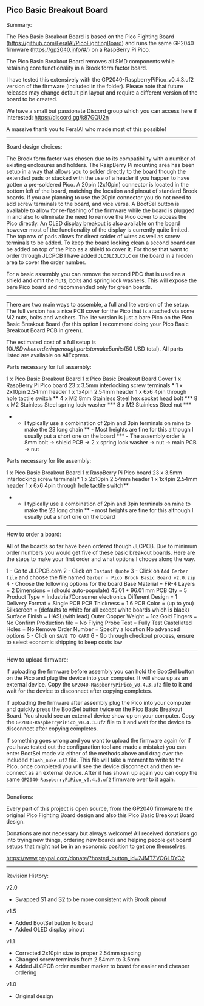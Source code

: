 Pico Basic Breakout Board
---

Summary:

The Pico Basic Breakout Board is based on the Pico Fighting Board (https://github.com/FeralAI/PicoFightingBoard) and runs the same GP2040 firmware (https://gp2040.info/#/) on a RaspBerry Pi Pico.

The Pico Basic Breakout Board removes all SMD components while retaining core functionality in a Brook form factor board.  

I have tested this extensively with the GP2040-RaspberryPiPico_v0.4.3.uf2 version of the firmware (included in the folder).  Please note that future releases may change default pin layout and require a different version of the board to be created.

We have a small but passionate Discord group which you can access here if interested: https://discord.gg/k87GQU2n

A massive thank you to FeralAI who made most of this possible!


---

Board design choices:

The Brook form factor was chosen due to its compatibility with a number of existing enclosures and holders.  The RaspBerry Pi mounting area has been setup in a way that allows you to solder directly to the board though the extended pads or stacked with the use of a header if you happen to have gotten a pre-soldered Pico.  A 20pin (2x10pin) connector is located in the bottom left of the board, matching the location and pinout of standard Brook boards.  If you are planning to use the 20pin connector you do not need to add screw terminals to the board, and vice versa.  A BootSel button is available to allow for re-flashing of the firmware while the board is plugged in and also to eliminate the need to remove the Pico cover to access the Pico directly.  An OLED display breakout is also available on the board however most of the functionality of the display is currently quite limited.  The top row of pads allows for direct solder of wires as well as screw terminals to be added.  To keep the board looking clean a second board can be added on top of the Pico as a shield to cover it.  For those that want to order through JLCPCB I have added `JLCJLCJLCJLC` on the board in a hidden area to cover the order number.

For a basic assembly you can remove the second PDC that is used as a shield and omit the nuts, bolts and spring lock washers.  This will expose the bare Pico board and recommended only for green boards.


---

There are two main ways to assemble, a full and lite version of the setup.  The full version has a nice PCB cover for the Pico that is attached via some M2 nuts, bolts and washers.  The lite version is just a bare Pico on the Pico Basic Breakout Board (for this option I recommend doing your Pico Basic Breakout Board PCB in green).  

The estimated cost of a full setup is $10 USD when ordering enough parts to make 5 units ($50 USD total).  All parts listed are available on AliExpress.


Parts necessary for full assembly:

1 x Pico Basic Breakout Board
1 x Pico Basic Breakout Board Cover
1 x RaspBerry Pi Pico board
23 x 3.5mm interlocking screw terminals *
1 x 2x10pin 2.54mm header
1 x 1x4pin 2.54mm header
1 x 6x6 4pin through hole tactile switch **
4 x M2 8mm Stainless Steel hex socket head bolt ***
8 x M2 Stainless Steel spring lock washer ***
8 x M2 Stainless Steel nut ***

* - I typically use a combination of 2pin and 3pin terminals on mine to make the 23 long chain
** - Most heights are fine for this although I usually put a short one on the board
*** - The assembly order is 8mm bolt -> shield PCB -> 2 x spring lock washer -> nut -> main PCB -> nut


Parts necessary for lite assembly:

1 x Pico Basic Breakout Board
1 x RaspBerry Pi Pico board
23 x 3.5mm interlocking screw terminals*
1 x 2x10pin 2.54mm header
1 x 1x4pin 2.54mm header
1 x 6x6 4pin through hole tactile switch**

* - I typically use a combination of 2pin and 3pin terminals on mine to make the 23 long chain
** - most heights are fine for this although I usually put a short one on the board


---

How to order a board:

All of the boards so far have been ordered though JLCPCB.  Due to minimum order numbers you would get five of these basic breakout boards.  Here are the steps to make your first order and what options I choose along the way.

1 - Go to JLCPCB.com
2 - Click on `Instant Quote`
3 - Click on `Add Gerber file` and choose the file named `Gerber - Pico Brook Basic Board v2.0.zip`
4 - Choose the following options for the board
     Base Material = FR-4
     Layers = 2
     Dimensions = (should auto-populate) 45.01 * 96.01 mm
     PCB Qty = 5
     Product Type = Industrial/Consumer electronics
     Different Design = 1
     Delivery Format = Single PCB
     PCB Thickness = 1.6
     PCB Color = (up to you)
     Silkscreen = (defaults to white for all except white boards which is black)
     Surface Finish = HASL(with lead)
     Outer Copper Weight = 1oz
     Gold Fingers = No
     Confirm Production file = No
     Flying Probe Test = Fully Test
     Castellated Holes = No
     Remove Order Number = Specify a location
     No advanced options
5 - Click on `SAVE TO CART`
6 - Go through checkout process, ensure to select economic shipping to keep costs low
     

---

How to upload firmware:

If uploading the firmware before assembly you can hold the BootSel button on the Pico and plug the device into your computer.  It will show up as an external device.  Copy the `GP2040-RaspberryPiPico_v0.4.3.uf2` file to it and wait for the device to disconnect after copying completes.  

If uploading the firmware after assembly plug the Pico into your computer and quickly press the BootSel button twice on the Pico Basic Breakout Board.  You should see an external device show up on your computer.  Copy the `GP2040-RaspberryPiPico_v0.4.3.uf2` file to it and wait for the device to disconnect after copying completes.  

If something goes wrong and you want to upload the firmware again (or if you have tested out the configuration tool and made a mistake) you can enter BootSel mode via either of the methods above and drag over the included `flash_nuke.uf2` file.  This file will take a moment to write to the Pico, once completed you will see the device disconnect and then re-connect as an external device.  After it has shown up again you can copy the same `GP2040-RaspberryPiPico_v0.4.3.uf2` firmware over to it again.


---

Donations:

Every part of this project is open source, from the GP2040 firmware to the original Pico Fighting Board design and also this Pico Basic Breakout Board design.  

Donations are not necessary but always welcome!  All received donations go into trying new things, ordering new boards and helping people get board setups that might not be in an economic position to get one themselves.

https://www.paypal.com/donate/?hosted_button_id=2JMTZVCGLDYC2


---

Revision History:

v2.0
- Swapped S1 and S2 to be more consistent with Brook pinout

v1.5
- Added BootSel button to board
- Added OLED display pinout

v1.1
- Corrected 2x10pin size to proper 2.54mm spacing
- Changed screw terminals from 2.54mm to 3.5mm
- Added JLCPCB order number marker to board for easier and cheaper ordering

v1.0
- Original design
